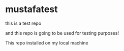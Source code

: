 mustafatest
===========

this is a test repo

and this repo is going to be used for testing purposes!

This repo installed on my local machine
